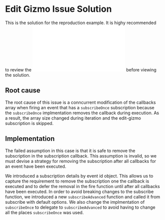 # Edit Gizmo Issue Solution
This is the solution for the reproduction example.  It is highy recommended to review the ![exercise](../start/README.md) before viewing the solution.  

## Root cause
The root cause of this issue is a conncurrent modification of the callbacks array when firing an event that has a `subscribeOnce` subscription because the `subscribeOnce` implmentation removes the callback during execution.  As a result, the array size changed during iteration and the edit-gizmo subscription is skipped.

## Implementation
The failed assumption in this case is that it is safe to remove the subscription in the subscription callback.  This assumption is invalid, so we must devise a strategy for removing the subscription after all callbacks for an event have been executed.

We introduced a subscription details by event id object.  This allows us to capture the requirement to remove the subscription one the callback is executed and to defer the removal in the fire function until after all callbacks have been executed.  In order to avoid breaking changes to the subscribe function, we introduced a new `subscribeAdvanced` function and called it from subscribe with default options.  We also change the implmentation of `subscribeOnce` to delegate to `subscribeAdvanced` to avoid having to change all the places `subscribeOnce` was used.

